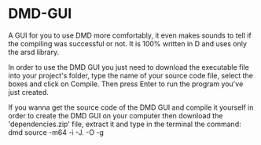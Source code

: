 # DMD-GUI
A GUI for you to use DMD more comfortably, it even makes sounds to tell if the compiling was successful or not. It is 100% written in D and uses only the arsd library.

In order to use the DMD GUI you just need to download the executable file into your project's folder, type the name of your source code file, select the boxes and click on Compile. Then press Enter to run the program you've just created.

If you wanna get the source code of the DMD GUI and compile it yourself in order to create the DMD GUI on your computer then download the 'dependencies.zip' file, extract it and type in the terminal the command: dmd source -m64 -i -J. -O -g
